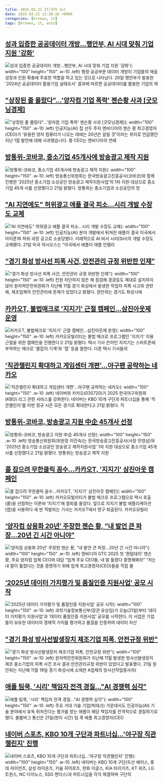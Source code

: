 ```yaml
---
title: 2025.03.21 IT/과학 뉴스
date: 2025-03-21 12:30:16 +0900
categories: [krnews, it]
tags: [krnews, it, auto]
---
```

## [성과 입증한 공공데이터 개방…행안부, AI 시대 맞춰 기업 지원 '강화'](https://n.news.naver.com/mnews/article/092/0002367464)

![성과 입증한 공공데이터 개방…행안부, AI 시대 맞춰 기업 지원 '강화'](https://mimgnews.pstatic.net/image/origin/092/2025/03/20/2367464.jpg?type=nf220_150){: width="100" height="150" .w-10 .left}
행정·공공부문 데이터 개방이 기업들의 매출 성장과 인원 확충에 주효한 역할을 하고 있는 것으로 나타났다. 20일 행안부가 발표한 '2024년 공공데이터 활용기업 실태조사' 결과에 따르면 공공데이터를 활용한 기업의 제

## ["상장된 줄 몰랐다"...'양자컴 기업 폭락' 젠슨황 사과 [굿모닝경제]](https://n.news.naver.com/mnews/article/052/0002168478)

!["상장된 줄 몰랐다"...'양자컴 기업 폭락' 젠슨황 사과 [굿모닝경제]](https://mimgnews.pstatic.net/image/origin/052/2025/03/21/2168478.jpg?type=nf220_150){: width="100" height="150" .w-10 .left}
인공지능(AI) 칩 선두 주자 엔비디아의 젠슨 황 최고경영자(CEO)가 '유용한 양자 컴퓨터가 나오는 데에는 20년은 걸릴 것'이라는 취지로 언급했던 지난 1월 발언에 대해 사과했습니다. 황 CEO는 엔비디아의 연례

## [방통위-코바코, 중소기업 45개사에 방송광고 제작 지원](https://n.news.naver.com/mnews/article/018/0005967612)

![방통위-코바코, 중소기업 45개사에 방송광고 제작 지원](https://mimgnews.pstatic.net/image/origin/018/2025/03/21/5967612.jpg?type=nf220_150){: width="100" height="150" .w-10 .left}
방송통신위원회는 한국방송광고진흥공사(코바코)와 함께 진행한 ‘2025년 중소기업·소상공인 방송광고 제작지원사업’의 1차 지원 대상으로 중소기업 45개 사를 선정했다고 21일 밝혔다. 방통위는 중소기업과 소상공인의 방

## ["AI 지연에도" 허위광고 애플 결국 피소…시리 개발 수장도 교체](https://n.news.naver.com/mnews/article/421/0008143836)

!["AI 지연에도" 허위광고 애플 결국 피소…시리 개발 수장도 교체](https://mimgnews.pstatic.net/image/origin/421/2025/03/21/8143836.jpg?type=nf220_150){: width="100" height="150" .w-10 .left}
인공지능(AI) 분야 개발에서 뒤쳐진 애플이 결국 미국에서 아이폰16 허위·과장 공고로 소송당했다. 이례적으로 AI 비서 시리(Siri)의 개발 수장도 교체됐다. 21일 미국 악시오스는 "미국에서 애플이 애플 인텔리

## [“경기 화성 방사선 피폭 사건, 안전관리 규정 위반한 인재”](https://n.news.naver.com/mnews/article/366/0001062619)

![“경기 화성 방사선 피폭 사건, 안전관리 규정 위반한 인재”](https://mimgnews.pstatic.net/image/origin/366/2025/03/21/1062619.jpg?type=nf220_150){: width="100" height="150" .w-10 .left}
전원 차단하지 않은 채 점검해 경광등도 제대로 설치하지 않아 원자력안전위원회가 지난해 11월 경기 화성에서 발생한 작업자 피폭 사고와 관련해, 제조업체의 안전관리에 문제가 있었다고 밝혔다. 원안위는 경기도 화성시에

## [카카오T, 불법매크로 '지지기' 근절 캠페인…삼진아웃제 운영](https://n.news.naver.com/mnews/article/001/0015279111)

![카카오T, 불법매크로 '지지기' 근절 캠페인…삼진아웃제 운영](https://mimgnews.pstatic.net/image/origin/001/2025/03/21/15279111.jpg?type=nf220_150){: width="100" height="150" .w-10 .left}
카카오모빌리티는 불법 매크로 프로그램인 '지지기' 이용 근절을 위한 캠페인을 진행한다고 21일 밝혔다. 택시 기사 은어인 지지기는 스마트폰에 부착하는 매크로 '콜잡이 기계'와 '앱' 등을 말한다. 다른 택시 기사들의

## ['직관챌린지 확대하고 게임센터 개편'…야구팬 공략하는 네카오](https://n.news.naver.com/mnews/article/011/0004464056)

!['직관챌린지 확대하고 게임센터 개편'…야구팬 공략하는 네카오](https://mimgnews.pstatic.net/image/origin/011/2025/03/21/4464056.jpg?type=nf220_150){: width="100" height="150" .w-10 .left}
네이버와 카카오(035720)가 2025 한국야구위원회(KBO) 리그 관련 서비스를 강화한다. 네이버는 KBO 10개 구단과 파트너십을 통해 '직관챌린지'를 이번 정규 시즌 모든 경기로 확대한다고 21일 밝혔다. 직

## [방통위-코바코, 방송광고 지원 中企 45개사 선정](https://n.news.naver.com/mnews/article/031/0000917915)

![방통위-코바코, 방송광고 지원 中企 45개사 선정](https://mimgnews.pstatic.net/image/origin/031/2025/03/21/917915.jpg?type=nf220_150){: width="100" height="150" .w-10 .left}
방송통신위원회(위원장 이진숙)는 한국방송광고진흥공사(사장 민영삼)와 '2025년 중소기업·소상공인 방송광고 제작지원사업' 1차 지원 대상으로 중소기업 45개사를 선정했다고 21일 밝혔다. 방통위는 방송광고 제작 지원

## [콜 잡으려 무한클릭 꼼수…카카오T, '지지기' 삼진아웃 캠페인](https://n.news.naver.com/mnews/article/011/0004464019)

![콜 잡으려 무한클릭 꼼수…카카오T, '지지기' 삼진아웃 캠페인](https://mimgnews.pstatic.net/image/origin/011/2025/03/21/4464019.jpg?type=nf220_150){: width="100" height="150" .w-10 .left}
카카오모빌리티가 불법 매크로 프로그램으로 택시 호출(콜)을 선점하는 이른바 ‘지지기’에 철퇴를 들었다. 앞으로 지지기 불법 애플리케이션(앱)을 사용하다 세 번 적발되는 기사는 카카오T에서 영구 퇴출된다. 카카오모빌리

## [‘양자컴 상용화 20년’ 주장한 젠슨 황, “내 발언 큰 파장...20년 긴 시간 아니야”](https://n.news.naver.com/mnews/article/023/0003894794)

![‘양자컴 상용화 20년’ 주장한 젠슨 황, “내 발언 큰 파장...20년 긴 시간 아니야”](https://mimgnews.pstatic.net/image/origin/023/2025/03/21/3894794.jpg?type=nf220_150){: width="100" height="150" .w-10 .left}
엔비디아 GTC 2025 첫 ‘퀀텀데이’ 젠슨 황, 주요 양자컴 업체 CEO와 대담 “업계 주요 CEO들, 내 말 틀렸다 증명해봐라” “저는 내 말이 틀렸다는 것을 증명하기 위해 업계 최고경영자(CEO)들을 직접 불

## [‘2025년 데이터 가치평가 및 품질인증 지원사업’ 공모 시작](https://n.news.naver.com/mnews/article/018/0005967548)

![‘2025년 데이터 가치평가 및 품질인증 지원사업’ 공모 시작](https://mimgnews.pstatic.net/image/origin/018/2025/03/21/5967548.jpg?type=nf220_150){: width="100" height="150" .w-10 .left}
과학기술정보통신부(장관 유상임)가 오늘(21일)부터 ‘데이터 가치평가 지원사업’과 ‘데이터 품질인증 지원사업’ 공모를 시작한다. 이 사업은 기업들이 보유한 데이터의 경제적 가치를 평가하고 품질을 인증하여 데이터 자산

## ["경기 화성 방사선발생장치 제조기업 피폭, 안전규정 위반"](https://n.news.naver.com/mnews/article/421/0008143403)

!["경기 화성 방사선발생장치 제조기업 피폭, 안전규정 위반"](https://mimgnews.pstatic.net/image/origin/421/2025/03/21/8143403.jpg?type=nf220_150){: width="100" height="150" .w-10 .left}
원자력안전위원회가 지난해 11월 발생한 방사선발생장치 제조 중소기업의 피폭 사건 조사 결과 안전관리규정 위반이 있었다고 발표했다. 21일 원안위는 지난해 11월 19일 경기 화성시에 소재한 A업체의 방사선작업종사자(

## [애플 팀쿡, '시리' 책임자 전격 경질…"AI 경쟁력 심각"](https://n.news.naver.com/mnews/article/011/0004464093)

![애플 팀쿡, '시리' 책임자 전격 경질…"AI 경쟁력 심각"](https://mimgnews.pstatic.net/image/origin/011/2025/03/21/4464093.jpg?type=nf220_150){: width="100" height="150" .w-10 .left}
주요 거대 기술 기업(빅테크) 가운데서도 인공지능(AI) 기술 분야에서 유독 뒤처진다는 평가를 받는 애플이 해당 책임자를 전격적으로 경질하기로 했다. 블룸버그 통신은 21일(현지 시간) 팀 쿡 애플 최고경영자(CEO

## [네이버 스포츠, KBO 10개 구단과 파트너십…'야구장 직관챌린지' 진행](https://n.news.naver.com/mnews/article/119/0002935640)

![네이버 스포츠, KBO 10개 구단과 파트너십…'야구장 직관챌린지' 진행](https://mimgnews.pstatic.net/image/origin/119/2025/03/21/2935640.jpg?type=nf220_150){: width="100" height="150" .w-10 .left}
네이버는 KBO 10개 구단(두산 베어스, 롯데 자이언츠, 삼성 라이온즈, 키움 히어로즈, 한화 이글스, KIA 타이거즈, KT 위즈, LG 트윈스, NC 다이노스, SSG 랜더스)과 파트너십을 각각 체결하며 구단의

